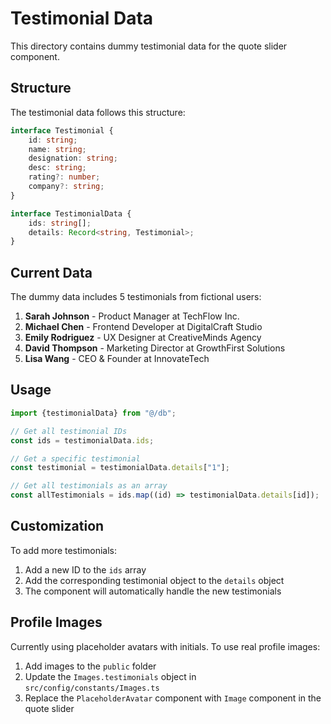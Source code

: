 # Testimonial Data

This directory contains dummy testimonial data for the quote slider component.

## Structure

The testimonial data follows this structure:

```typescript
interface Testimonial {
	id: string;
	name: string;
	designation: string;
	desc: string;
	rating?: number;
	company?: string;
}

interface TestimonialData {
	ids: string[];
	details: Record<string, Testimonial>;
}
```

## Current Data

The dummy data includes 5 testimonials from fictional users:

1. **Sarah Johnson** - Product Manager at TechFlow Inc.
2. **Michael Chen** - Frontend Developer at DigitalCraft Studio
3. **Emily Rodriguez** - UX Designer at CreativeMinds Agency
4. **David Thompson** - Marketing Director at GrowthFirst Solutions
5. **Lisa Wang** - CEO & Founder at InnovateTech

## Usage

```typescript
import {testimonialData} from "@/db";

// Get all testimonial IDs
const ids = testimonialData.ids;

// Get a specific testimonial
const testimonial = testimonialData.details["1"];

// Get all testimonials as an array
const allTestimonials = ids.map((id) => testimonialData.details[id]);
```

## Customization

To add more testimonials:

1. Add a new ID to the `ids` array
2. Add the corresponding testimonial object to the `details` object
3. The component will automatically handle the new testimonials

## Profile Images

Currently using placeholder avatars with initials. To use real profile images:

1. Add images to the `public` folder
2. Update the `Images.testimonials` object in `src/config/constants/Images.ts`
3. Replace the `PlaceholderAvatar` component with `Image` component in the quote slider
